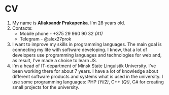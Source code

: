 # CV

1. My name is  __Aliaksandr Prakapenka__. I'm 28 years old.
2. Contacts:
    - Mobile phone - +375 29 960 90 32 _(A1)_
    - Telegram - @alex27prok
3. I want to improve my skills in programming languages. The main goal is connecting my life with software developing. I know, that a lot of developers use programming languages and technologies for web and, as result, I've made a choise to learn JS.
4. I'm a head of IT-department of Minsk State Linguistik University. I've been working there for about 7 years. I have a lot of knowledge about different software products and systems what is used in the university. I use some programming languages: PHP _(Yii2)_, C++ _(Qt)_, C# for creating small projects for the university.